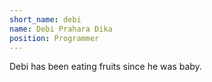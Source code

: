 ```yaml
---
short_name: debi
name: Debi Prahara Dika
position: Programmer
---
```

Debi has been eating fruits since he was baby.